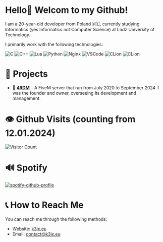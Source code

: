# Hello👋 Welcom to my Github! 
I am a 20-year-old developer from Poland 🇵🇱, currently studying Informatics (yes Informatics not Computer Science) at Lodz University of Technology.

I primarily work with the following technologies:

![C](https://skillicons.dev/icons?i=c)
![C++](https://skillicons.dev/icons?i=cpp)
![Lua](https://skillicons.dev/icons?i=lua)
![Python](https://skillicons.dev/icons?i=python)
![Nginx](https://skillicons.dev/icons?i=nginx)
![VSCode](https://skillicons.dev/icons?i=vscode)
![CLion](https://skillicons.dev/icons?i=clion)
![CLion](https://skillicons.dev/icons?i=cloudflare)

# 🚀 Projects
- 🔗 **[4RDM](https://github.com/4RDM)** – A FiveM server that ran from July 2020 to September 2024. I was the founder and owner, overseeing its development and management.

# 👁️ Github Visits (counting from 12.01.2024)
![Visitor Count](https://profile-counter.glitch.me/kubamaz/count.svg) 

# 🔊 Spotify
[![spotify-github-profile](https://spotify-github-profile.kittinanx.com/api/view?uid=kubaxs2.0&cover_image=true&theme=default&show_offline=true&background_color=121212&interchange=true&bar_color=53b14f&bar_color_cover=true)](https://github.com/kittinan/spotify-github-profile)

# 📞 How to Reach Me
You can reach me through the following methods:
- Website: [k3ix.eu](https://k3ix.eu)
- Email: [contact@k3ix.eu](mailto:contact@k3ix.eu)
